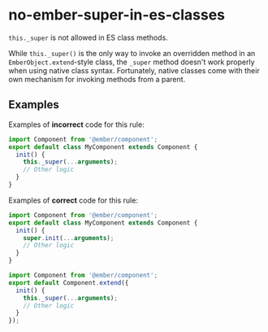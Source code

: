 # no-ember-super-in-es-classes

`this._super` is not allowed in ES class methods.

While `this._super()` is the only way to invoke an overridden method in an `EmberObject.extend`-style class, the `_super` method doesn't work properly when using native class syntax. Fortunately, native classes come with their own mechanism for invoking methods from a parent.

## Examples

Examples of **incorrect** code for this rule:

```javascript
import Component from '@ember/component';
export default class MyComponent extends Component {
  init() {
    this._super(...arguments);
    // Other logic
  }
}
```

Examples of **correct** code for this rule:

```javascript
import Component from '@ember/component';
export default class MyComponent extends Component {
  init() {
    super.init(...arguments);
    // Other logic
  }
}
```

```javascript
import Component from '@ember/component';
export default Component.extend({
  init() {
    this._super(...arguments);
    // Other logic
  }
});
